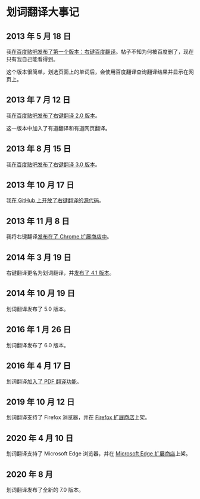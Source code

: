# 划词翻译大事记

## 2013 年 5 月 18 日

我[在百度贴吧发布了第一个版本：右键百度翻译](https://tieba.baidu.com/p/2335863519)。帖子不知为何被百度删了，现在只有我自己能看得到。

这个版本很简单，划选页面上的单词后，会使用百度翻译查询翻译结果并显示在网页上。

## 2013 年 7 月 12 日

我[在百度贴吧发布了右键翻译 2.0 版本](https://tieba.baidu.com/p/2453244876)。

这一版本中加入了有道翻译和有道网页翻译。

## 2013 年 8 月 15 日

我[在百度贴吧发布了右键翻译 3.0 版本](https://tieba.baidu.com/p/2532187347)。

## 2013 年 10 月 17 日

我[在 GitHub 上开放了右键翻译的源代码](https://github.com/lmk123/crx-selection-translate/commit/7d92baf7fd3764ac0433755989f86f38c19f5adf)。

## 2013 年 11 月 8 日

我将右键翻译[发布在了 Chrome 扩展商店中](https://chrome.google.com/webstore/detail/ikhdkkncnoglghljlkmcimlnlhkeamad)。

## 2014 年 3 月 19 日

右键翻译更名为划词翻译，并[发布了 4.1 版本](https://tieba.baidu.com/p/2930979270)。

## 2014 年 10 月 19 日

划词翻译发布了 5.0 版本。

## 2016 年 1 月 26 日

划词翻译发布了 6.0 版本。

## 2016 年 4 月 17 日

划词翻译[加入了 PDF 翻译功能](https://github.com/lmk123/crx-selection-translate/pull/159)。

## 2019 年 10 月 12 日

划词翻译支持了 Firefox 浏览器，并在 [Firefox 扩展商店](https://addons.mozilla.org/zh-CN/firefox/addon/hcfy/)上架。

## 2020 年 4 月 10 日

划词翻译支持了 Microsoft Edge 浏览器，并在 [Microsoft Edge 扩展商店](https://microsoftedge.microsoft.com/addons/detail/oikmahiipjniocckomdccmplodldodja)上架。

## 2020 年 8 月

划词翻译发布了全新的 7.0 版本。

<global-footer />
